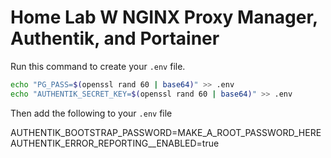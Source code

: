 # Home Lab W NGINX Proxy Manager, Authentik, and Portainer

Run this command to create your `.env` file.

```bash
echo "PG_PASS=$(openssl rand 60 | base64)" >> .env
echo "AUTHENTIK_SECRET_KEY=$(openssl rand 60 | base64)" >> .env
```

Then add the following to your `.env` file

AUTHENTIK_BOOTSTRAP_PASSWORD=MAKE_A_ROOT_PASSWORD_HERE <br>
AUTHENTIK_ERROR_REPORTING__ENABLED=true
